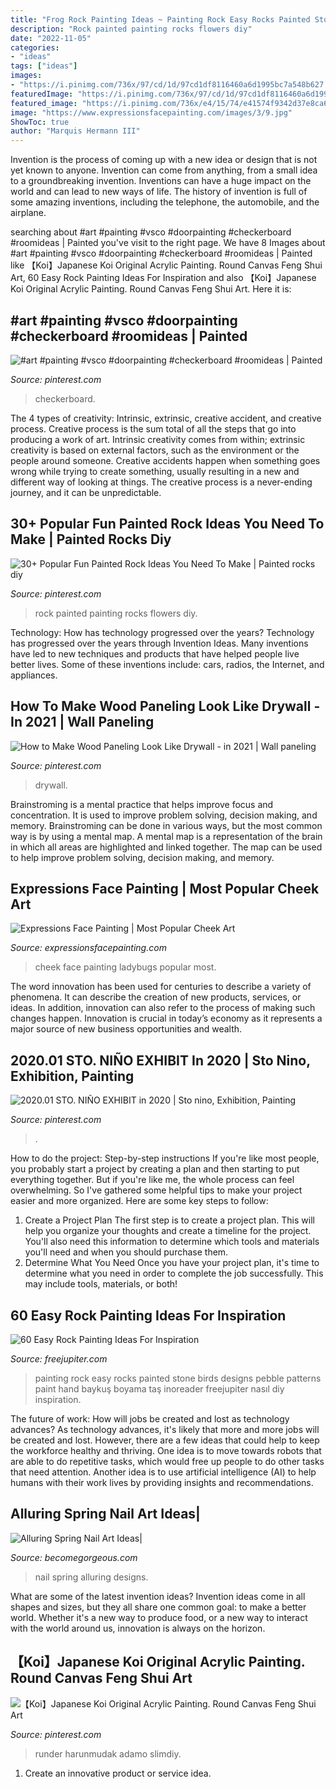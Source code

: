 ```yaml
---
title: "Frog Rock Painting Ideas ~ Painting Rock Easy Rocks Painted Stone Birds Designs Pebble Patterns Paint Hand Baykuş Boyama Taş Inoreader Freejupiter Nasıl Diy Inspiration"
description: "Rock painted painting rocks flowers diy"
date: "2022-11-05"
categories:
- "ideas"
tags: ["ideas"]
images:
- "https://i.pinimg.com/736x/97/cd/1d/97cd1df8116460a6d1995bc7a548b627.jpg"
featuredImage: "https://i.pinimg.com/736x/97/cd/1d/97cd1df8116460a6d1995bc7a548b627.jpg"
featured_image: "https://i.pinimg.com/736x/e4/15/74/e41574f9342d37e8ca647c8c10dbeb76.jpg"
image: "https://www.expressionsfacepainting.com/images/3/9.jpg"
ShowToc: true
author: "Marquis Hermann III"
---
```



Invention is the process of coming up with a new idea or design that is not yet known to anyone. Invention can come from anything, from a small idea to a groundbreaking invention. Inventions can have a huge impact on the world and can lead to new ways of life. The history of invention is full of some amazing inventions, including the telephone, the automobile, and the airplane.

	

		
searching about #art #painting #vsco #doorpainting #checkerboard #roomideas | Painted you've visit to the right page. We have 8 Images about #art #painting #vsco #doorpainting #checkerboard #roomideas | Painted like 【Koi】Japanese Koi Original Acrylic Painting. Round Canvas Feng Shui Art, 60 Easy Rock Painting Ideas For Inspiration and also 【Koi】Japanese Koi Original Acrylic Painting. Round Canvas Feng Shui Art. Here it is:
		
    
## #art #painting #vsco #doorpainting #checkerboard #roomideas | Painted

<img loading=lazy src="https://i.pinimg.com/736x/f1/3b/d4/f13bd4654c0f9b0372e54335d780d2e0.jpg" onerror="this.onerror=null;this.src='https://tse3.mm.bing.net/th?id=OIP.TtpBsrsCvZdDY6YZG5wwXgHaJ3&amp;pid=15.1';" alt="#art #painting #vsco #doorpainting #checkerboard #roomideas | Painted">

_Source: pinterest.com_

>checkerboard. 

	

The 4 types of creativity: Intrinsic, extrinsic, creative accident, and creative process.
Creative process is the sum total of all the steps that go into producing a work of art. Intrinsic creativity comes from within; extrinsic creativity is based on external factors, such as the environment or the people around someone. Creative accidents happen when something goes wrong while trying to create something, usually resulting in a new and different way of looking at things. The creative process is a never-ending journey, and it can be unpredictable.

    
## 30+ Popular Fun Painted Rock Ideas You Need To Make | Painted Rocks Diy

<img loading=lazy src="https://i.pinimg.com/736x/db/72/e4/db72e485c8c2f5c84bb4efc8bec0b716.jpg" onerror="this.onerror=null;this.src='https://tse3.mm.bing.net/th?id=OIP.31MckTC0ycxuhNhlJizD4wAAAA&amp;pid=15.1';" alt="30+ Popular Fun Painted Rock Ideas You Need To Make | Painted rocks diy">

_Source: pinterest.com_

>rock painted painting rocks flowers diy. 

	

Technology: How has technology progressed over the years?
Technology has progressed over the years through Invention Ideas. Many inventions have led to new techniques and products that have helped people live better lives. Some of these inventions include: cars, radios, the Internet, and appliances.

    
## How To Make Wood Paneling Look Like Drywall - In 2021 | Wall Paneling

<img loading=lazy src="https://i.pinimg.com/736x/97/cd/1d/97cd1df8116460a6d1995bc7a548b627.jpg" onerror="this.onerror=null;this.src='https://tse3.mm.bing.net/th?id=OIP.sd6nwVylGCgXNtOgWe0QigHaLG&amp;pid=15.1';" alt="How to Make Wood Paneling Look Like Drywall - in 2021 | Wall paneling">

_Source: pinterest.com_

>drywall. 

	

Brainstroming is a mental practice that helps improve focus and concentration. It is used to improve problem solving, decision making, and memory. Brainstroming can be done in various ways, but the most common way is by using a mental map. A mental map is a representation of the brain in which all areas are highlighted and linked together. The map can be used to help improve problem solving, decision making, and memory.

    
## Expressions Face Painting | Most Popular Cheek Art

<img loading=lazy src="https://www.expressionsfacepainting.com/images/3/9.jpg" onerror="this.onerror=null;this.src='https://tse3.mm.bing.net/th?id=OIP.wWWkSlJ0j7959gTBRBAfjAHaJ3&amp;pid=15.1';" alt="Expressions Face Painting | Most Popular Cheek Art">

_Source: expressionsfacepainting.com_

>cheek face painting ladybugs popular most. 

	

The word innovation has been used for centuries to describe a variety of phenomena. It can describe the creation of new products, services, or ideas. In addition, innovation can also refer to the process of making such changes happen. Innovation is crucial in today’s economy as it represents a major source of new business opportunities and wealth.

    
## 2020.01 STO. NIÑO EXHIBIT In 2020 | Sto Nino, Exhibition, Painting

<img loading=lazy src="https://i.pinimg.com/736x/c9/4a/3c/c94a3c8d19d4227b8864306973befb12.jpg" onerror="this.onerror=null;this.src='https://tse2.mm.bing.net/th?id=OIP.21pqk25WnClDxaKjp8N7TgHaJ3&amp;pid=15.1';" alt="2020.01 STO. NIÑO EXHIBIT in 2020 | Sto nino, Exhibition, Painting">

_Source: pinterest.com_

>. 

	

How to do the project: Step-by-step instructions
If you're like most people, you probably start a project by creating a plan and then starting to put everything together. But if you're like me, the whole process can feel overwhelming. So I've gathered some helpful tips to make your project easier and more organized. Here are some key steps to follow:
1. Create a Project Plan 
The first step is to create a project plan. This will help you organize your thoughts and create a timeline for the project. You'll also need this information to determine which tools and materials you'll need and when you should purchase them. 
2. Determine What You Need 
Once you have your project plan, it's time to determine what you need in order to complete the job successfully. This may include tools, materials, or both! 

    
## 60 Easy Rock Painting Ideas For Inspiration

<img loading=lazy src="http://www.freejupiter.com/wp-content/uploads/2017/03/Easy-Rock-Painting-Ideas-24.jpg" onerror="this.onerror=null;this.src='https://tse2.mm.bing.net/th?id=OIP.mXbJ4gDFulYSpNHLzRzdHAHaLI&amp;pid=15.1';" alt="60 Easy Rock Painting Ideas For Inspiration">

_Source: freejupiter.com_

>painting rock easy rocks painted stone birds designs pebble patterns paint hand baykuş boyama taş inoreader freejupiter nasıl diy inspiration. 

	

The future of work: How will jobs be created and lost as technology advances?
As technology advances, it's likely that more and more jobs will be created and lost. However, there are a few ideas that could help to keep the workforce healthy and thriving. One idea is to move towards robots that are able to do repetitive tasks, which would free up people to do other tasks that need attention. Another idea is to use artificial intelligence (AI) to help humans with their work lives by providing insights and recommendations.

    
## Alluring Spring Nail Art Ideas|

<img loading=lazy src="http://static.becomegorgeous.com/img/arts/2012/Apr/25/7554/chic_nail_designs.jpg" onerror="this.onerror=null;this.src='https://tse2.mm.bing.net/th?id=OIP.t-QFntt8VODgwI-FZV8QJAHaJ4&amp;pid=15.1';" alt="Alluring Spring Nail Art Ideas|">

_Source: becomegorgeous.com_

>nail spring alluring designs. 

	

What are some of the latest invention ideas?
Invention ideas come in all shapes and sizes, but they all share one common goal: to make a better world. Whether it's a new way to produce food, or a new way to interact with the world around us, innovation is always on the horizon.

    
## 【Koi】Japanese Koi Original Acrylic Painting. Round Canvas Feng Shui Art

<img loading=lazy src="https://i.pinimg.com/736x/e4/15/74/e41574f9342d37e8ca647c8c10dbeb76.jpg" onerror="this.onerror=null;this.src='https://tse4.mm.bing.net/th?id=OIP.gWeqkAny-mh1Bx1DsbusWAHaJ4&amp;pid=15.1';" alt="【Koi】Japanese Koi Original Acrylic Painting. Round Canvas Feng Shui Art">

_Source: pinterest.com_

>runder harunmudak adamo slimdiy. 

	

1. Create an innovative product or service idea.

